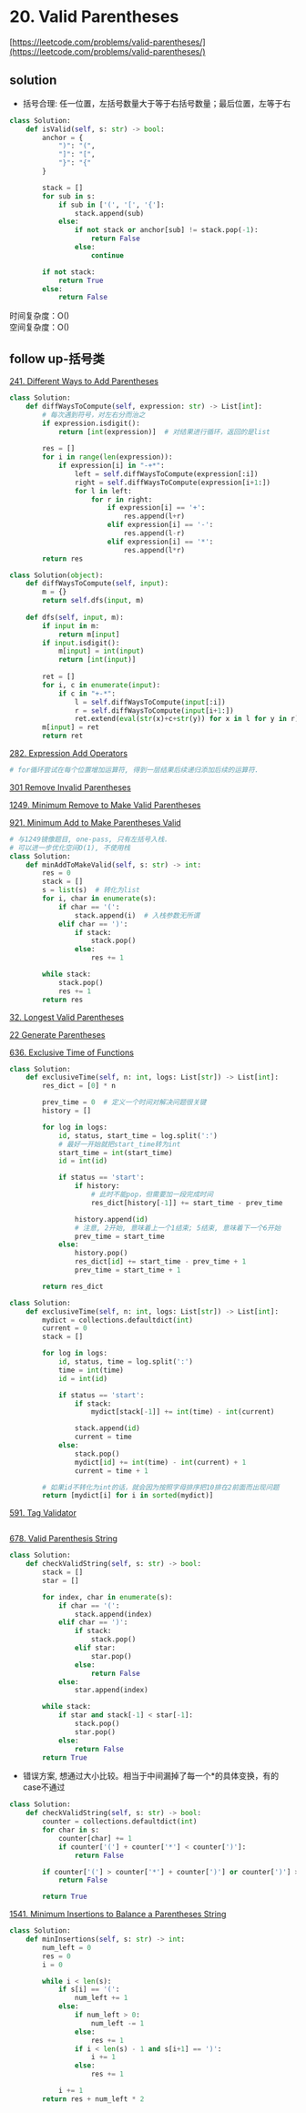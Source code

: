 # 20. Valid Parentheses
[https://leetcode.com/problems/valid-parentheses/](https://leetcode.com/problems/valid-parentheses/)


## solution

- 括号合理: 任一位置，左括号数量大于等于右括号数量；最后位置，左等于右

```python
class Solution:
    def isValid(self, s: str) -> bool:
        anchor = {
            ")": "(",
            "]": "[",
            "}": "{"
        }

        stack = []
        for sub in s:
            if sub in ['(', '[', '{']:
                stack.append(sub)
            else:
                if not stack or anchor[sub] != stack.pop(-1):
                    return False
                else:
                    continue

        if not stack:
            return True
        else:
            return False
```
时间复杂度：O() <br>
空间复杂度：O()


## follow up-括号类

[241. Different Ways to Add Parentheses](https://leetcode.com/problems/different-ways-to-add-parentheses/description/)
```python
class Solution:
    def diffWaysToCompute(self, expression: str) -> List[int]:
        # 每次遇到符号，对左右分而治之
        if expression.isdigit():
            return [int(expression)]  # 对结果进行循环，返回的是list
        
        res = []
        for i in range(len(expression)):
            if expression[i] in "-+*":
                left = self.diffWaysToCompute(expression[:i])
                right = self.diffWaysToCompute(expression[i+1:])
                for l in left:
                    for r in right:
                        if expression[i] == '+':
                            res.append(l+r)
                        elif expression[i] == '-':
                            res.append(l-r)
                        elif expression[i] == '*':
                            res.append(l*r)
        return res
```

```python
class Solution(object):
    def diffWaysToCompute(self, input):
        m = {}
        return self.dfs(input, m)
        
    def dfs(self, input, m):
        if input in m:
            return m[input]
        if input.isdigit():
            m[input] = int(input)
            return [int(input)]
        
        ret = []
        for i, c in enumerate(input):
            if c in "+-*":
                l = self.diffWaysToCompute(input[:i])
                r = self.diffWaysToCompute(input[i+1:])
                ret.extend(eval(str(x)+c+str(y)) for x in l for y in r)
        m[input] = ret
        return ret
```

[282. Expression Add Operators](https://leetcode.com/problems/expression-add-operators/description/)
```python
# for循环尝试在每个位置增加运算符, 得到一层结果后续递归添加后续的运算符.

```

[301 Remove Invalid Parentheses](../07_dfs/301%20Remove%20Invalid%20Parentheses.md)


[1249. Minimum Remove to Make Valid Parentheses](./1249.%20Minimum%20Remove%20to%20Make%20Valid%20Parentheses.md)


[921. Minimum Add to Make Parentheses Valid](https://leetcode.com/problems/minimum-add-to-make-parentheses-valid/description/)
```python
# 与1249镜像题目, one-pass, 只有左括号入栈.
# 可以进一步优化空间O(1), 不使用栈
class Solution:
    def minAddToMakeValid(self, s: str) -> int:
        res = 0
        stack = []
        s = list(s)  # 转化为list
        for i, char in enumerate(s):
            if char == '(':
                stack.append(i)  # 入栈参数无所谓
            elif char == ')':
                if stack:
                    stack.pop()
                else:
                    res += 1

        while stack:
            stack.pop()
            res += 1
        return res
```

[32. Longest Valid Parentheses](../09_dynamic_program/32%20Longest%20Valid%20Parentheses.md)

[22 Generate Parentheses](../07_dfs/22%20Generate%20Parentheses.md)

[636. Exclusive Time of Functions](https://leetcode.com/problems/exclusive-time-of-functions/description/)
```python
class Solution:
    def exclusiveTime(self, n: int, logs: List[str]) -> List[int]:
        res_dict = [0] * n

        prev_time = 0  # 定义一个时间对解决问题很关键
        history = []

        for log in logs:
            id, status, start_time = log.split(':')
            # 最好一开始就把start_time转为int
            start_time = int(start_time)
            id = int(id)

            if status == 'start':
                if history:
                    # 此时不能pop，但需要加一段完成时间
                    res_dict[history[-1]] += start_time - prev_time

                history.append(id)
                # 注意, 2开始, 意味着上一个1结束; 5结束, 意味着下一个6开始
                prev_time = start_time
            else:
                history.pop()
                res_dict[id] += start_time - prev_time + 1
                prev_time = start_time + 1

        return res_dict
```

```python
class Solution:
    def exclusiveTime(self, n: int, logs: List[str]) -> List[int]:
        mydict = collections.defaultdict(int)
        current = 0
        stack = []

        for log in logs:
            id, status, time = log.split(':')
            time = int(time)
            id = int(id)

            if status == 'start':
                if stack:
                    mydict[stack[-1]] += int(time) - int(current)

                stack.append(id)
                current = time
            else:
                stack.pop()
                mydict[id] += int(time) - int(current) + 1
                current = time + 1

        # 如果id不转化为int的话，就会因为按照字母排序把10排在2前面而出现问题
        return [mydict[i] for i in sorted(mydict)]
```

[591. Tag Validator](https://leetcode.com/problems/tag-validator/description/)
```python

```

[678. Valid Parenthesis String](https://leetcode.com/problems/valid-parenthesis-string/description/)
```python
class Solution:
    def checkValidString(self, s: str) -> bool:
        stack = []
        star = []

        for index, char in enumerate(s):
            if char == '(':
                stack.append(index)
            elif char == ')':
                if stack:
                    stack.pop()
                elif star:
                    star.pop()
                else:
                    return False
            else:
                star.append(index)

        while stack:
            if star and stack[-1] < star[-1]:
                stack.pop()
                star.pop()
            else:
                return False
        return True
```

- 错误方案, 想通过大小比较。相当于中间漏掉了每一个*的具体变换，有的case不通过
```python
class Solution:
    def checkValidString(self, s: str) -> bool:
        counter = collections.defaultdict(int)
        for char in s:
            counter[char] += 1
            if counter['('] + counter['*'] < counter[')']:
                return False

        if counter['('] > counter['*'] + counter[')'] or counter[')'] > counter['*'] + counter['(']:
            return False

        return True
```


[1541. Minimum Insertions to Balance a Parentheses String](https://leetcode.com/problems/minimum-insertions-to-balance-a-parentheses-string/description/)
```python
class Solution:
    def minInsertions(self, s: str) -> int:
        num_left = 0
        res = 0
        i = 0

        while i < len(s):
            if s[i] == '(':
                num_left += 1
            else:
                if num_left > 0:
                    num_left -= 1
                else:
                    res += 1
                if i < len(s) - 1 and s[i+1] == ')':
                    i += 1
                else:
                    res += 1

            i += 1
        return res + num_left * 2
```
